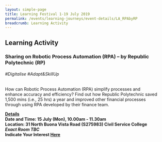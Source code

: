 ```yaml
---
layout: simple-page
title: Learning Festival 1-19 July 2019
permalink: /events/learning-journeys/event-details/LA_RPAbyRP
breadcrumb: Learning Activity
---
```


## Learning Activity
### Sharing on Robotic Process Automation (RPA) – by Republic Polytechnic (RP)

###### _#Digitalise #Adapt&SkillUp_

How can Robotic Process Automation (RPA) simplify processes and enhance accuracy and efficiency? Find out how Republic Polytechnic saved 1,500 mins (i.e., 25 hrs) a year and improved other financial processes through using RPA developed by their finance team.

<b><u>Details</u><br>
**Date and Time: 15 July (Mon), 10.00am - 11.30am** <br>
  **Location: 31 North Buona Vista Road (S275983) Civil Service College <br> <i>Exact Room TBC</i>** <br>
**Indicate Your Interest [Here]()** 


